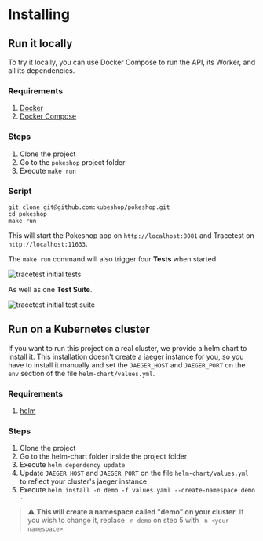 # Installing

## Run it locally

To try it locally, you can use Docker Compose to run the API, its Worker, and all its dependencies.

### Requirements

1. [Docker](https://www.docker.com/get-started/)
2. [Docker Compose](https://docs.docker.com/compose/install/)

### Steps

1. Clone the project
2. Go to the `pokeshop` project folder
3. Execute `make run`

### Script

```$
git clone git@github.com:kubeshop/pokeshop.git
cd pokeshop
make run
```

This will start the Pokeshop app on `http://localhost:8081` and Tracetest on `http://localhost:11633`.

The `make run` command will also trigger four **Tests** when started.

![tracetest initial tests](https://res.cloudinary.com/djwdcmwdz/image/upload/v1693846733/docs/localhost_11633__10_px4kqa.png)

As well as one **Test Suite**.

![tracetest initial test suite](https://res.cloudinary.com/djwdcmwdz/image/upload/v1693846736/docs/localhost_11633__11_coms2i.png)


## Run on a Kubernetes cluster

If you want to run this project on a real cluster, we provide a helm chart to install it. This installation doesn't create a jaeger instance for you, so you have to install it manually and set the `JAEGER_HOST` and `JAEGER_PORT` on the `env` section of the file `helm-chart/values.yml`.

### Requirements

1. [helm](https://helm.sh/)

### Steps

1. Clone the project
2. Go to the helm-chart folder inside the project folder
3. Execute `helm dependency update`
4. Update `JAEGER_HOST` and `JAEGER_PORT` on the file `helm-chart/values.yml` to reflect your cluster's jaeger instance
5. Execute `helm install -n demo -f values.yaml --create-namespace demo .`

> :warning: **This will create a namespace called "demo" on your cluster**. If you wish to change it, replace `-n demo` on step 5 with `-n <your-namespace>`.
